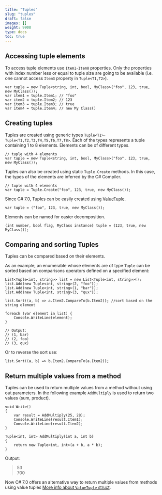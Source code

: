```yaml
---
title: "Tuples"
slug: "tuples"
draft: false
images: []
weight: 9908
type: docs
toc: true
---
```


## Accessing tuple elements
To access tuple elements use `Item1`-`Item8` properties. Only the properties with index number less or equal to tuple size are going to be available (i.e. one cannot access `Item3` property in `Tuple<T1,T2>`).

    var tuple = new Tuple<string, int, bool, MyClass>("foo", 123, true, new MyClass());
    var item1 = tuple.Item1; // "foo"
    var item2 = tuple.Item2; // 123
    var item3 = tuple.Item3; // true
    var item4 = tuple.Item4; // new My Class()

## Creating tuples
Tuples are created using generic types `Tuple<T1>`-`Tuple<T1,T2,T3,T4,T5,T6,T7,T8>`. Each of the types represents a tuple containing 1 to 8 elements. Elements can be of different types.

    // tuple with 4 elements
    var tuple = new Tuple<string, int, bool, MyClass>("foo", 123, true, new MyClass());

Tuples can also be created using static `Tuple.Create` methods. In this case, the types of the elements are inferred by the C# Compiler.

    // tuple with 4 elements
    var tuple = Tuple.Create("foo", 123, true, new MyClass());
<!-- if version [gte 7.0] -->
Since C# 7.0, Tuples can be easily created using [ValueTuple][1].

    var tuple = ("foo", 123, true, new MyClass());

Elements can be named for easier decomposition.

    (int number, bool flag, MyClass instance) tuple = (123, true, new MyClass());

<!-- end version if -->


  [1]: https://www.wikiod.com/docs/c%23/1936/c-sharp-7-0-features/6329/language-support-for-tuples#t=201705312047498619514

## Comparing and sorting Tuples
Tuples can be compared based on their elements.

As an example, an enumerable whose elements are of type `Tuple` can be sorted based on comparisons operators defined on a specified element:

    List<Tuple<int, string>> list = new List<Tuple<int, string>>();
    list.Add(new Tuple<int, string>(2, "foo"));
    list.Add(new Tuple<int, string>(1, "bar"));
    list.Add(new Tuple<int, string>(3, "qux"));

    list.Sort((a, b) => a.Item2.CompareTo(b.Item2)); //sort based on the string element

    foreach (var element in list) {
        Console.WriteLine(element);
    }
    
    // Output:
    // (1, bar)
    // (2, foo)
    // (3, qux)

Or to reverse the sort use:

    list.Sort((a, b) => b.Item2.CompareTo(a.Item2));

## Return multiple values from a method
Tuples can be used to return multiple values from a method without using out parameters. In the following example `AddMultiply` is used to return two values (sum, product). 

    void Write()
    {
        var result = AddMultiply(25, 28);
        Console.WriteLine(result.Item1);
        Console.WriteLine(result.Item2);
    }
 
    Tuple<int, int> AddMultiply(int a, int b)
    {
        return new Tuple<int, int>(a + b, a * b);
    }

Output:

> 53  
> 700


Now C# 7.0 offers an alternative way to return multiple values from methods using value tuples [More info about `ValueTuple` struct][1].


  [1]: https://www.wikiod.com/docs/c%23/1936/c-sharp-7-0-features/6329/language-support-for-tuples#t=201705312047498619514

